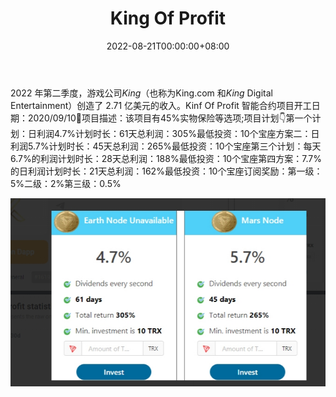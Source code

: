 ﻿---
title: "King Of Profit"
description: "利润之王"
date: 2022-08-21T00:00:00+08:00
lastmod: 2022-08-21T00:00:00+08:00
draft: false
authors: ["boogArno"]
featuredImage: "king-of-profit.png"
tags: ["High risk","King Of Profit"]
categories: ["nfts"]
nfts: ["High risk"]
blockchain: "TRON"
website: "https://dappradar.com/deeplink/4649"
twitter: ""
discord: ""
telegram: "https://t.me/kingofprofitpw"
github: ""
youtube: ""
twitch: ""
facebook: ""
instagram: ""
reddit: ""
medium: ""
steam: ""
gitbook: ""
googleplay: ""
appstore: ""
status: "Live"
weight: 
lightgallery: true
toc: true
pinned: false
recommend: false
recommend1: false
---
2022 年第二季度，游戏公司*King*（也称为King.com 和*King* Digital Entertainment）创造了 2.71 亿美元的收入。Kinf Of Profit 智能合约项目开工日期：2020/09/10📃项目描述：该项目有45%实物保险等选项;项目计划👇第一个计划：日利润4.7%计划时长：61天总利润：305%最低投资：10个宝座方案二：日利润5.7%计划时长：45天总利润：265%最低投资：10个宝座第三个计划：每天6.7%的利润计划时长：28天总利润：188%最低投资：10个宝座第四方案：7.7%的日利润计划时长：21天总利润：162%最低投资：10个宝座订阅奖励：第一级：5%二级：2%第三级：0.5%

![1](1.jpg)